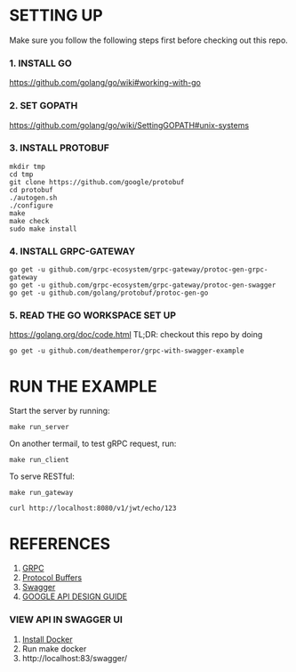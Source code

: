 # SETTING UP

Make sure you follow the following steps first before checking out this repo.

### 1. INSTALL GO

https://github.com/golang/go/wiki#working-with-go

### 2. SET GOPATH

https://github.com/golang/go/wiki/SettingGOPATH#unix-systems

### 3. INSTALL PROTOBUF
```ssh
mkdir tmp
cd tmp
git clone https://github.com/google/protobuf
cd protobuf
./autogen.sh
./configure
make
make check
sudo make install
```

### 4. INSTALL GRPC-GATEWAY

```ssh
go get -u github.com/grpc-ecosystem/grpc-gateway/protoc-gen-grpc-gateway
go get -u github.com/grpc-ecosystem/grpc-gateway/protoc-gen-swagger
go get -u github.com/golang/protobuf/protoc-gen-go
```

### 5. READ THE GO WORKSPACE SET UP
https://golang.org/doc/code.html
TL;DR: 
checkout this repo by doing
```ssh
go get -u github.com/deathemperor/grpc-with-swagger-example
```

# RUN THE EXAMPLE
Start the server by running:
```
make run_server
```

On another termail, to test gRPC request, run:
```
make run_client
```

To serve RESTful:
```
make run_gateway
```

```
curl http://localhost:8080/v1/jwt/echo/123
```


# REFERENCES

1. [GRPC](https://grpc.io/)
2. [Protocol Buffers](https://developers.google.com/protocol-buffers/)
3. [Swagger](https://swagger.io/)
4. [GOOGLE API DESIGN GUIDE](https://cloud.google.com/apis/design/)


### VIEW API IN SWAGGER UI
1. [Install Docker](https://docs.docker.com/install/)
2. Run make docker
3. http://localhost:83/swagger/